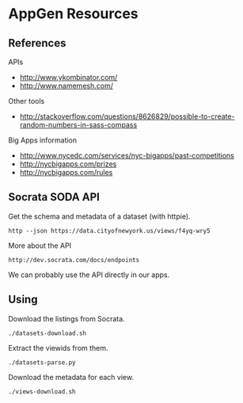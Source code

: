 AppGen Resources
====

## References
APIs

* http://www.ykombinator.com/
* http://www.namemesh.com/

Other tools

* http://stackoverflow.com/questions/8626829/possible-to-create-random-numbers-in-sass-compass

Big Apps information

* http://www.nycedc.com/services/nyc-bigapps/past-competitions
* http://nycbigapps.com/prizes
* http://nycbigapps.com/rules

## Socrata SODA API
Get the schema and metadata of a dataset (with httpie).

    http --json https://data.cityofnewyork.us/views/f4yq-wry5

More about the API

    http://dev.socrata.com/docs/endpoints

We can probably use the API directly in our apps.

## Using
Download the listings from Socrata.

    ./datasets-download.sh

Extract the viewids from them.

    ./datasets-parse.py

Download the metadata for each view.

    ./views-download.sh
